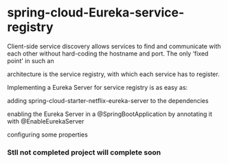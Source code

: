 # spring-cloud-Eureka-service-registry

Client-side service discovery allows services to find and communicate with each other without hard-coding the hostname and port. The only ‘fixed point' in such an

architecture is the service registry, with which each service has to register.

Implementing a Eureka Server for service registry is as easy as:

adding spring-cloud-starter-netflix-eureka-server to the dependencies

enabling the Eureka Server in a @SpringBootApplication by annotating it with @EnableEurekaServer

configuring some properties

### Stll not completed project will complete soon
